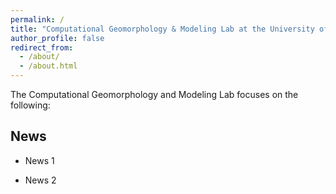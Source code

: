 ```yaml
---
permalink: /
title: "Computational Geomorphology & Modeling Lab at the University of West Florida"
author_profile: false
redirect_from: 
  - /about/
  - /about.html
---
```


The Computational Geomorphology and Modeling Lab focuses on the following:

News
------
- News 1

- News 2


